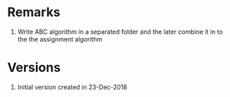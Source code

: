 # Remarks 

1. Write ABC algorithm in a separated folder and the later combine it in to the
   the assignment algorithm

# Versions
1. Initial version created in 23-Dec-2018
